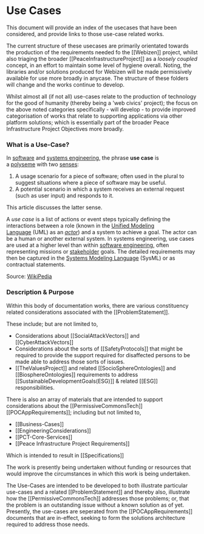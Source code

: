 # Use Cases

This document will provide an index of the usecases that have been considered, and provide links to those use-case related works.

The current structure of these usecases are primarily orientated towards the production of the requirements needed fo the [[Webizen]] project, whilst also triaging the broader
[[PeaceInfrastructureProject]] as a *loosely coupled* concept, in an effort to maintain some level of hygiene overall.  Noting, the libraries and/or solutions produced for Webizen will be made permissively available for use more broadly in anycase.   The structure of these folders will change and the works continue to develop.

Whilst almost all (if not all) use-cases relate to the production of technology for the good of humanity (thereby being a 'web civics' project); the focus on the above noted categories specifically - will develop - to provide improved categorisation of works that relate to supporting applications via other platform solutions; which is essentially part of the broader Peace Infrastructure Project Objectives more broadly.  

### What is a Use-Case?

In [software](https://en.wikipedia.org/wiki/Software_engineering "Software engineering") and [systems engineering](https://en.wikipedia.org/wiki/Systems_engineering "Systems engineering"), the phrase **use case** is a [polyseme](https://en.wikipedia.org/wiki/Polysemy "Polysemy") with two [senses](https://en.wikipedia.org/wiki/Word_sense "Word sense"):

1.  A usage scenario for a piece of software; often used in the plural to suggest situations where a piece of software may be useful.
2.  A potential scenario in which a system receives an external request (such as user input) and responds to it.

This article discusses the latter sense.

A _use case_ is a list of actions or event steps typically defining the interactions between a role (known in the [Unified Modeling Language](https://en.wikipedia.org/wiki/Unified_Modeling_Language "Unified Modeling Language") (UML) as an _[actor](https://en.wikipedia.org/wiki/Actor_(UML) "Actor (UML)")_) and a system to achieve a goal. The actor can be a human or another external system. In systems engineering, use cases are used at a higher level than within [software engineering](https://en.wikipedia.org/wiki/Software_engineering "Software engineering"), often representing missions or [stakeholder](https://en.wikipedia.org/wiki/Project_stakeholder "Project stakeholder") goals. The detailed requirements may then be captured in the [Systems Modeling Language](https://en.wikipedia.org/wiki/Systems_Modeling_Language "Systems Modeling Language") (SysML) or as contractual statements.

Source: [WikiPedia](https://en.wikipedia.org/wiki/Use_case)

### Description & Purpose

Within this body of documentation works, there are various constituency related considerations associated with the [[ProblemStatement]]. 

These include; but are not limited to,

- Considerations about [[SocialAttackVectors]] and [[CyberAttackVectors]]
- Considerations about the sorts of [[SafetyProtocols]] that might be required to provide the support required for disaffected persons to be made able to address those sorts of issues.
- [[TheValuesProject]] and related [[SocioSphereOntologies]] and [[BiosphereOntologies]] requirements to address [[SustainableDevelopmentGoals(ESG)]] & related [[ESG]] responsibilities.

There is also an array of materials that are intended to support considerations about the [[PermissiveCommonsTech]] [[POCAppRequirements]]; including but not limited to,

- [[Business-Cases]]
- [[EngineeringConsiderations]]
- [[PCT-Core-Services]]
- [[Peace Infrastructure Project Requirements]]

Which is intended to result in [[Specifications]]

The work is presently being undertaken without funding or resources that would improve the circumstances in which this work is being undertaken.  

The Use-Cases are intended to be developed to both illustrate particular use-cases and a related [[ProblemStatement]] and thereby also, illustrate how the [[PermissiveCommonsTech]] addresses those problems; or, that the problem is an outstanding issue without a known solution as of yet.  Presently, the use-cases are seperated from the [[POCAppRequirements]] documents that are in-effect, seeking to form the solutions architecture required to address those needs.